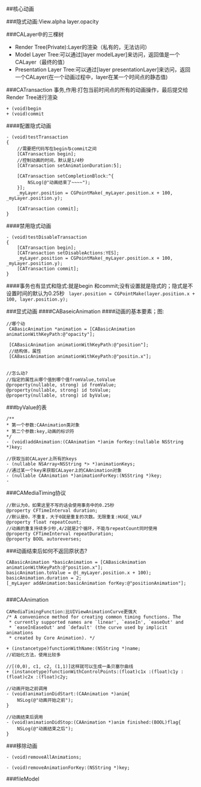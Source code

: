 ##核心动画

###隐式动画:View.alpha layer.opacity

###CALayer中的三棵树

- Render Tree(Private):Layer的渲染（私有的，无法访问）
- Model Layer Tree:可以通过[layer modelLayer]来访问，返回值是一个CALayer（最终的值）
- Presentation Layer Tree:可以通过[layer presentationLayer]来访问，返回一个CALayer(在一个动画过程中，layer在某一个时间点的静态值)

###CATransaction 事务,作用:打包当前时间点的所有的动画操作，最后提交给Render Tree进行渲染

```
+ (void)begin
+ (void)commit

```

####配置隐式动画
```
- (void)testTransaction
{
    //需要把代码写在begin与commit之间
    [CATransaction begin];
    //控制动画的时间，默认是1/4秒
    [CATransaction setAnimationDuration:5];
    
    [CATransaction setCompletionBlock:^{
        NSLog(@"动画结束了~~~~");
    }];
    _myLayer.position = CGPointMake(_myLayer.position.x + 100, _myLayer.position.y);
    
    [CATransaction commit];
}

```
####禁用隐式动画

```
- (void)testDisableTransaction
{
    [CATransaction begin];
    [CATransaction setDisableActions:YES];
    _myLayer.position = CGPointMake(_myLayer.position.x + 100, _myLayer.position.y);
    [CATransaction commit];
}

```

####事务也有显式和隐式:就是begin 和commit;没有设置就是隐式的；隐式是不设置时间的默认为0.25秒
` layer.position = CGPointMake(layer.position.x + 100, layer.position.y);`

###显式动画
####CABaseicAnimation
####动画的基本要素；图:

```
//哪个动
 CABasicAnimation *animation = [CABasicAnimation animationWithKeyPath:@"opacity"];
    
 [CABasicAnimation animationWithKeyPath:@"position"];
 //结构体，属性
 [CABasicAnimation animationWithKeyPath:@"positin.x"];
    
```

```
//怎么动?
//指定的属性从哪个值到哪个值fromValue,toValue
@property(nullable, strong) id fromValue;
@property(nullable, strong) id toValue;
@property(nullable, strong) id byValue;
```
###byValue的表

```
/**
* 第一个参数:CAAnimation类对象
* 第二个参数:key,动画的标识符
*/
- (void)addAnimation:(CAAnimation *)anim forKey:(nullable NSString *)key;

//获取当前CALayer上所有的keys
- (nullable NSArray<NSString *> *)animationKeys;
//通过某一个key来获取CALayer上的CAAnimation对象
- (nullable CAAnimation *)animationForKey:(NSString *)key;
- 
```

###CAMediaTiming协议
```
//默认为0，如果这里不写的话会使用事务中的0.25秒
@property CFTimeInterval duration;
//默认是0，不重复，大于0就是重复的次数。无限重复:HUGE_VALF
@property float repeatCount;
//动画的重复持续多少秒,4/2就是2个循环，不能与repeatCount同时使用
@property CFTimeInterval repeatDuration;
@property BOOL autoreverses;
```

###动画结束后如何不返回原状态?
```
CABasicAnimation *basicAnimation = [CABasicAnimation animationWithKeyPath:@"position.x"];
basicAnimation.toValue = @(_myLayer.position.x + 100);   basicAnimation.duration = 2;
[_myLayer addAnimation:basicAnimation forKey:@"positionAnimation"];
    
```

###CAAnimation

```
CAMediaTimingFunction:比UIViewAnimationCurve更强大
/* A convenience method for creating common timing functions. The
 * currently supported names are `linear', `easeIn', `easeOut' and
 * `easeInEaseOut' and `default' (the curve used by implicit animations
 * created by Core Animation). */

+ (instancetype)functionWithName:(NSString *)name;
//初始化方法，使用比较多

//[(0,0), c1, c2, (1,1)]这样就可以生成一条贝塞尔曲线
+ (instancetype)functionWithControlPoints:(float)c1x :(float)c1y :(float)c2x :(float)c2y;

```

```
//动画开始之前调用
- (void)animationDidStart:(CAAnimation *)anim{
    NSLog(@"动画开始之前");
}

//动画结束后调用
- (void)animationDidStop:(CAAnimation *)anim finished:(BOOL)flag{
    NSLog(@"动画结束之后");
}

```

###移除动画
```
- (void)removeAllAnimations;

- (void)removeAnimationForKey:(NSString *)key;

```

###fileModel



